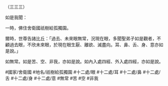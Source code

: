（三三三）

如是我聞：

一時，佛住舍衛國祇樹給孤獨園。

爾時，世尊告諸比丘：「過去、未來眼無常，況現在眼，多聞聖弟子如是觀者，不顧過去眼，不欣未來眼，於現在眼生厭、離欲、滅盡向。耳、鼻、舌、身、意亦如是說。」

如無常。如是苦、空、非我，亦如是說。如內入處四經、外入處四經，亦如是說。

#國家/舍衛國
#地名/祇樹給孤獨園
#十二處/眼
#十二處/耳
#十二處/鼻
#十二處/舌
#十二處/身
#十二處/意
#無常
#苦
#空
#非我
